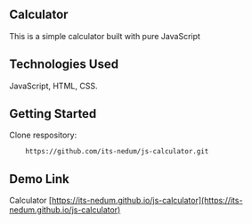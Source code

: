 ## Calculator
This is a simple calculator built with pure JavaScript 

## Technologies Used
JavaScript, HTML, CSS.

## Getting Started
Clone respository:
```git
    https://github.com/its-nedum/js-calculator.git
```

## Demo Link
Calculator [https://its-nedum.github.io/js-calculator](https://its-nedum.github.io/js-calculator)